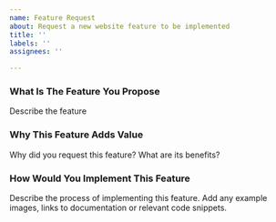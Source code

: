 ```yaml
---
name: Feature Request
about: Request a new website feature to be implemented
title: ''
labels: ''
assignees: ''

---
```


### What Is The Feature You Propose

Describe the feature

### Why This Feature Adds Value

Why did you request this feature? What are its benefits?

### How Would You Implement This Feature

Describe the process of implementing this feature. Add any example images, links to documentation or relevant code snippets.

